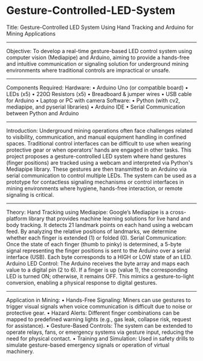 # Gesture-Controlled-LED-System
Title:
Gesture-Controlled LED System Using Hand Tracking and Arduino for Mining Applications
________________________________________
Objective:
To develop a real-time gesture-based LED control system using computer vision (Mediapipe) and Arduino, aiming to provide a hands-free and intuitive communication or signaling solution for underground mining environments where traditional controls are impractical or unsafe.
________________________________________
Components Required:
Hardware:
•	Arduino Uno (or compatible board)
•	LEDs (x5)
•	220Ω Resistors (x5)
•	Breadboard & jumper wires
•	USB cable for Arduino
•	Laptop or PC with camera
Software:
•	Python (with cv2, mediapipe, and pyserial libraries)
•	Arduino IDE
•	Serial Communication between Python and Arduino
________________________________________
Introduction:
Underground mining operations often face challenges related to visibility, communication, and manual equipment handling in confined spaces. Traditional control interfaces can be difficult to use when wearing protective gear or when operators’ hands are engaged in other tasks.
This project proposes a gesture-controlled LED system where hand gestures (finger positions) are tracked using a webcam and interpreted via Python's Mediapipe library. These gestures are then transmitted to an Arduino via serial communication to control multiple LEDs. The system can be used as a prototype for contactless signaling mechanisms or control interfaces in mining environments where hygiene, hands-free interaction, or remote signaling is critical.
________________________________________
Theory:
Hand Tracking using Mediapipe:
Google’s Mediapipe is a cross-platform library that provides machine learning solutions for live hand and body tracking. It detects 21 landmark points on each hand using a webcam feed. By analyzing the relative positions of landmarks, we determine whether each finger is extended (1) or folded (0).
Serial Communication:
Once the state of each finger (thumb to pinky) is determined, a 5-byte signal representing the finger positions is sent to the Arduino over a serial interface (USB). Each byte corresponds to a HIGH or LOW state of an LED.
Arduino LED Control:
The Arduino receives the byte array and maps each value to a digital pin (2 to 6). If a finger is up (value 1), the corresponding LED is turned ON; otherwise, it remains OFF.
This mimics a gesture-to-light conversion, enabling a physical response to digital gestures.
________________________________________
Application in Mining:
•	Hands-Free Signaling: Miners can use gestures to trigger visual signals when voice communication is difficult due to noise or protective gear.
•	Hazard Alerts: Different finger combinations can be mapped to predefined warning lights (e.g., gas leak, collapse risk, request for assistance).
•	Gesture-Based Controls: The system can be extended to operate relays, fans, or emergency systems via gesture input, reducing the need for physical contact.
•	Training and Simulation: Used in safety drills to simulate gesture-based emergency signals or operation of virtual machinery.

